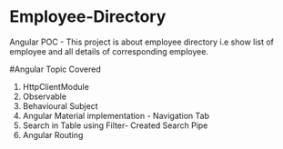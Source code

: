# Employee-Directory
Angular POC - This project is about employee directory i.e show list of employee and all details  of corresponding employee.

#Angular Topic Covered
  1. HttpClientModule
  2. Observable
  3. Behavioural Subject
  4. Angular Material implementation - Navigation Tab
  5. Search in Table using Filter- Created Search Pipe 
  6. Angular Routing 
